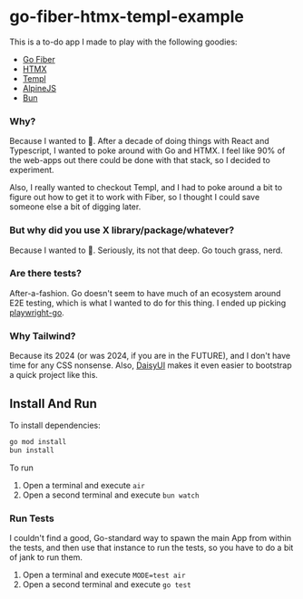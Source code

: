 # go-fiber-htmx-templ-example

This is a to-do app I made to play with the following goodies:
- [Go Fiber](https://gofiber.io/)
- [HTMX](https://htmx.org/)
- [Templ](https://templ.guide)
- [AlpineJS](https://alpinejs.dev/)
- [Bun](bun.sh)

### Why?
Because I wanted to 🤷. After a decade of doing things with React and Typescript, I wanted to poke around with Go and HTMX.
I feel like 90% of the web-apps out there could be done with that stack, so I decided to experiment.

Also, I really wanted to checkout Templ, and I had to poke around a bit to figure out how to get it to work with Fiber, so I thought
I could save someone else a bit of digging later.

### But why did you use X library/package/whatever?
Because I wanted to 🤷. Seriously, its not that deep. Go touch grass, nerd.

### Are there tests?
After-a-fashion. Go doesn't seem to have much of an ecosystem around E2E testing, which is what I wanted to do for this thing. 
I ended up picking [playwright-go](https://github.com/playwright-community/playwright-go).

### Why Tailwind?
Because its 2024 (or was 2024, if you are in the FUTURE), and I don't have time for any CSS nonsense. Also, [DaisyUI](https://daisyui.com/) makes it even easier to bootstrap a quick project like this.

## Install And Run
To install dependencies:

```bash
go mod install
bun install
```

To run
1. Open a terminal and execute `air`
2. Open a second terminal and execute `bun watch`

### Run Tests
I couldn't find a good, Go-standard way to spawn the main App from within the tests, and then use that instance to run the tests,
so you have to do a bit of jank to run them.

1. Open a terminal and execute `MODE=test air`
2. Open a second terminal and execute `go test`